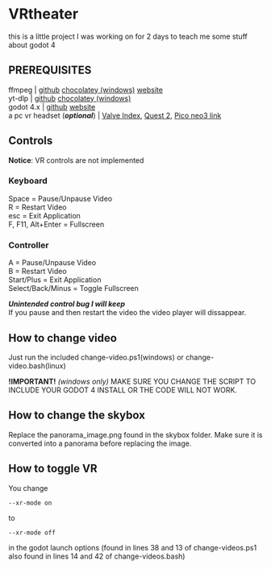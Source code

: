 # VRtheater

this is a little project I was working on for 2 days to teach me some stuff about godot 4

## PREREQUISITES

ffmpeg | [github](https://github.com/FFmpeg/FFmpeg) [chocolatey (windows)](https://community.chocolatey.org/packages/ffmpeg) [website](https://ffmpeg.org)  
yt-dlp | [github](https://github.com/yt-dlp/yt-dlp) [chocolatey (windows)](https://community.chocolatey.org/packages/yt-dlp)  
godot 4.x | [github](https://github.com/godotengine/godot) [website](https://godotengine.org)  
a pc vr headset (***optional***) | [Valve Index](https://store.steampowered.com/valveindex), [Quest 2](https://www.meta.com/quest/products/quest-2/), [Pico neo3 link](https://www.picoxr.com/global/products/neo3-link)

## Controls
**Notice**: VR controls are not implemented  
### Keyboard  
Space = Pause/Unpause Video  
R = Restart Video  
esc = Exit Application  
F, F11, Alt+Enter = Fullscreen

### Controller
A = Pause/Unpause Video  
B = Restart Video  
Start/Plus = Exit Application  
Select/Back/Minus = Toggle Fullscreen

***Unintended control bug I will keep***  
If you pause and then restart the video the video player will dissappear.

## How to change video

Just run the included change-video.ps1(windows) or change-video.bash(linux)

**!IMPORTANT!** *(windows only)* MAKE SURE YOU CHANGE THE SCRIPT TO INCLUDE YOUR GODOT 4 INSTALL OR THE CODE WILL NOT WORK. 

## How to change the skybox

Replace the panorama_image.png found in the skybox folder. Make sure it is converted into a panorama before replacing the image.

## How to toggle VR

You change 
```
--xr-mode on
```
to
```
--xr-mode off
```
in the godot launch options (found in lines 38 and 13 of change-videos.ps1 also found in lines 14 and 42 of change-videos.bash)